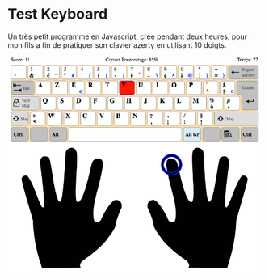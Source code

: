 # Test Keyboard

Un très petit programme en Javascript, crée pendant deux heures, pour mon fils a fin de pratiquer son clavier azerty en utilisant 10 doigts.


![screenshot](screenshot.png)

